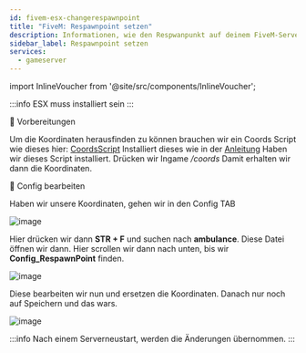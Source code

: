 ```yaml
---
id: fivem-esx-changerespawnpoint
title: "FiveM: Respawnpoint setzen"
description: Informationen, wie den Respwanpunkt auf deinem FiveM-Server mit ESX von ZAP-Hosting setzen/ändern kannst - ZAP-Hosting.com Dokumentation
sidebar_label: Respawnpoint setzen
services:
  - gameserver
---
```


import InlineVoucher from '@site/src/components/InlineVoucher';

:::info
ESX muss installiert sein
:::

<InlineVoucher />

📔 Vorbereitungen

Um die Koordinaten herausfinden zu können brauchen wir ein Coords Script wie dieses hier:
[CoordsScript](https://github.com/qalle-fivem/qalle_coords)
Installiert dieses wie in der [Anleitung](fivem-installresources.md)
Haben wir dieses Script installiert. Drücken wir Ingame */coords*
Damit erhalten wir dann die Koordinaten.

📑 Config bearbeiten

Haben wir unsere Koordinaten, gehen wir in den Config TAB

![image](https://user-images.githubusercontent.com/13604413/159166863-a90b42a2-5eb0-4511-887e-a107a7938aa9.png)

Hier drücken wir dann **STR + F** und suchen nach **ambulance**. Diese Datei öffnen wir dann. Hier scrollen wir dann nach unten, bis wir **Config_RespawnPoint** finden.

![image](https://user-images.githubusercontent.com/13604413/159166865-f1d629e5-7b55-404b-a042-066e4a8414f6.png)

Diese bearbeiten wir nun und ersetzen die Koordinaten. Danach nur noch auf Speichern und das wars.

![image](https://user-images.githubusercontent.com/13604413/159166868-a40a8d42-476e-46a1-bbf7-12bf89ed97e9.png)

:::info
Nach einem Serverneustart, werden die Änderungen übernommen.
:::

